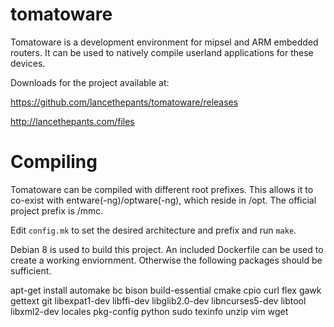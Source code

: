 tomatoware
==========

Tomatoware is a development environment for mipsel and ARM embedded routers. It can be used to natively compile userland applications for these devices.

Downloads for the project available at:

https://github.com/lancethepants/tomatoware/releases

http://lancethepants.com/files

Compiling
==========

Tomatoware can be compiled with different root prefixes. This allows it to co-exist with entware(-ng)/optware(-ng), which reside in /opt. The official project prefix is /mmc.

Edit `config.mk` to set the desired architecture and prefix and run `make`.

Debian 8 is used to build this project. An included Dockerfile can be used to create a working enviornment. Otherwise the following packages should be sufficient.

apt-get install automake bc bison build-essential cmake cpio curl flex gawk gettext git libexpat1-dev libffi-dev libglib2.0-dev libncurses5-dev libtool libxml2-dev locales pkg-config python sudo texinfo unzip vim wget

